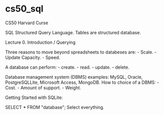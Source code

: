 # cs50_sql
CS50 Harvard Curse

SQL Structured Query Language.
Tables are structured database.

Lecture 0. Introduction / Querying

Three reasons to move beyond spreadsheets to databeses are:
    - Scale.
    - Update Capacity.
    - Speed.

A database can perform:
    - create.
    - read.
    - update.
    - delete.

Database management system (DBMS) examples: MySQL, Oracle, PostgreSQLLite, Microsoft Access, MongoDB. How to choice of a DBMS:
    - Cost.
    - Amount of support.
    - Weight.

Getting Started with SQLite:

SELECT * FROM "database";   Select everything.

